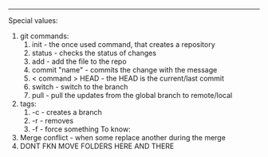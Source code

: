 ***
Special values:
1. git commands:
	1. init - the once used command, that creates a repository
	2. status - checks the status of changes
	3. add - add the file to the repo
	4. commit "name" - commits the change with the message 
	5. < command > HEAD - the HEAD is the current/last commit
	6. switch - switch to the branch 
	7. pull - pull the updates from the global branch to remote/local
2. tags:
	1. -c - creates a branch 
	2. -r - removes 
	3. -f - force something 
To know:
1. Merge conflict - when some replace another during the merge
2. DONT FKN MOVE FOLDERS HERE AND THERE 
